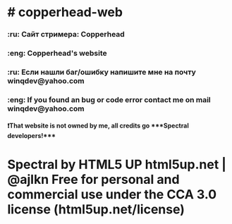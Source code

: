 <h1># copperhead-web</h1>

<h3>:ru: Сайт стримера: Copperhead</h3>
<h3>:eng: Copperhead's website</h3>

<h3>:ru: Если нашли баг/ошибку напишите мне на почту winqdev@yahoo.com</h3>
<h3>:eng: If you found an bug or code error contact me on mail winqdev@yahoo.com</h3>




<h4>❗That website is not owned by me, all credits go ***Spectral developers!***</h4>

<h1>
  Spectral by HTML5 UP
	html5up.net | @ajlkn
	Free for personal and commercial use under the CCA 3.0 license (html5up.net/license)
  </h1>
